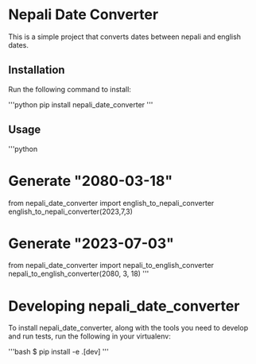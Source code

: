 # Nepali Date Converter

This is a simple project that converts dates between nepali and english dates.


## Installation
Run the following command to install:

'''python
pip install nepali_date_converter
'''

## Usage

'''python

# Generate "2080-03-18"
from nepali_date_converter import english_to_nepali_converter
english_to_nepali_converter(2023,7,3)

# Generate "2023-07-03"
from nepali_date_converter import nepali_to_english_converter
nepali_to_english_converter(2080, 3, 18)
'''

# Developing nepali_date_converter

To install nepali_date_converter, along with the tools you need to develop and run tests, run the following in your virtualenv:

'''bash
$ pip install -e .[dev]
'''